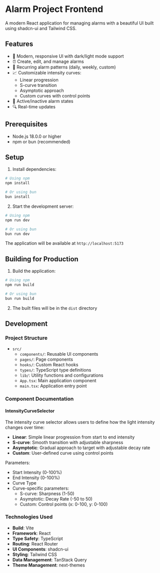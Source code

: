 # Alarm Project Frontend

A modern React application for managing alarms with a beautiful UI built using shadcn-ui and Tailwind CSS.

## Features

- 🎨 Modern, responsive UI with dark/light mode support
- ⏰ Create, edit, and manage alarms
- 🔄 Recurring alarm patterns (daily, weekly, custom)
- 📈 Customizable intensity curves:
  - Linear progression
  - S-curve transition
  - Asymptotic approach
  - Custom curves with control points
- 🎯 Active/inactive alarm states
- 🔍 Real-time updates

## Prerequisites

- Node.js 18.0.0 or higher
- npm or bun (recommended)

## Setup

1. Install dependencies:
```bash
# Using npm
npm install

# Or using bun
bun install
```

2. Start the development server:
```bash
# Using npm
npm run dev

# Or using bun
bun run dev
```

The application will be available at `http://localhost:5173`

## Building for Production

1. Build the application:
```bash
# Using npm
npm run build

# Or using bun
bun run build
```

2. The built files will be in the `dist` directory

## Development

### Project Structure

- `src/`
  - `components/`: Reusable UI components
  - `pages/`: Page components
  - `hooks/`: Custom React hooks
  - `types/`: TypeScript type definitions
  - `lib/`: Utility functions and configurations
  - `App.tsx`: Main application component
  - `main.tsx`: Application entry point

### Component Documentation

#### IntensityCurveSelector

The intensity curve selector allows users to define how the light intensity changes over time:

- **Linear**: Simple linear progression from start to end intensity
- **S-curve**: Smooth transition with adjustable sharpness
- **Asymptotic**: Gradual approach to target with adjustable decay rate
- **Custom**: User-defined curve using control points

Parameters:
- Start Intensity (0-100%)
- End Intensity (0-100%)
- Curve Type
- Curve-specific parameters:
  - S-curve: Sharpness (1-50)
  - Asymptotic: Decay Rate (-50 to 50)
  - Custom: Control points (x: 0-100, y: 0-100)

### Technologies Used

- **Build**: Vite
- **Framework**: React
- **Type Safety**: TypeScript
- **Routing**: React Router
- **UI Components**: shadcn-ui
- **Styling**: Tailwind CSS
- **Data Management**: TanStack Query
- **Theme Management**: next-themes